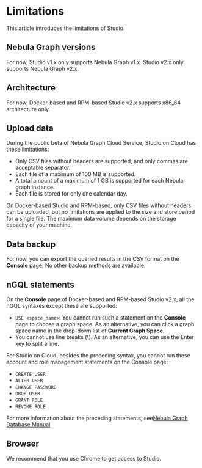 # Limitations

This article introduces the limitations of Studio.

## Nebula Graph versions

For now, Studio v1.x only supports Nebula Graph v1.x. Studio v2.x only supports Nebula Graph v2.x.

## Architecture

For now, Docker-based and RPM-based Studio v2.x supports x86_64 architecture only.

## Upload data

During the public beta of Nebula Graph Cloud Service, Studio on Cloud has these limitations:

- Only CSV files without headers are supported, and only commas are acceptable separator.
- Each file of a maximum of 100 MB is supported.
- A total amount of a maximum of 1 GB is supported for each Nebula graph instance.
- Each file is stored for only one calendar day.

On Docker-based Studio and RPM-based, only CSV files without headers can be uploaded, but no limitations are applied to the size and store period for a single file. The maximum data volume depends on the storage capacity of your machine.

## Data backup

For now, you can export the queried results in the CSV format on the **Console** page. No other backup methods are available.

## nGQL statements

On the **Console** page of Docker-based and RPM-based Studio v2.x, all the nGQL syntaxes except these are supported:

- `USE <space_name>`: You cannot run such a statement on the **Console** page to choose a graph space. As an alternative, you can click a graph space name in the drop-down list of **Current Graph Space**.
- You cannot use line breaks (\\). As an alternative, you can use the Enter key to split a line.

For Studio on Cloud, besides the preceding syntax, you cannot run these account and role management statements on the Console page:

- `CREATE USER`
- `ALTER USER`
- `CHANGE PASSWORD`
- `DROP USER`
- `GRANT ROLE`
- `REVOKE ROLE`  

For more information about the preceding statements, see[Nebula Graph Database Manual](https://docs.nebula-graph.io/2.0.1/7.data-security/1.authentication/2.management-user/)

## Browser

We recommend that you use Chrome to get access to Studio.